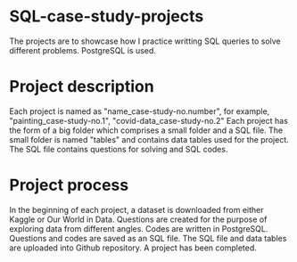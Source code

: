 # SQL-case-study-projects
The projects are to showcase how I practice writting SQL queries to solve different problems.
PostgreSQL is used.

# Project description
Each project is named as "name_case-study-no.number", for example, "painting_case-study-no.1", "covid-data_case-study-no.2"
Each project has the form of a big folder which comprises a small folder and a SQL file.
The small folder is named "tables" and contains data tables used for the project. The SQL file contains questions for solving and SQL codes.

# Project process
In the beginning of each project, a dataset is downloaded from either Kaggle or Our World in Data.
Questions are created for the purpose of exploring data from different angles.
Codes are written in PostgreSQL.
Questions and codes are saved as an SQL file.
The SQL file and data tables are uploaded into Github repository.
A project has been completed.
